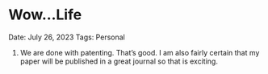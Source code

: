 # Wow…Life

Date: July 26, 2023
Tags: Personal

1. We are done with patenting. That’s good. I am also fairly certain that my paper will be published in a great journal so that is exciting.